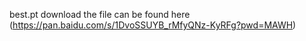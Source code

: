 best.pt download the file can be found here (https://pan.baidu.com/s/1DvoSSUYB_rMfyQNz-KyRFg?pwd=MAWH)